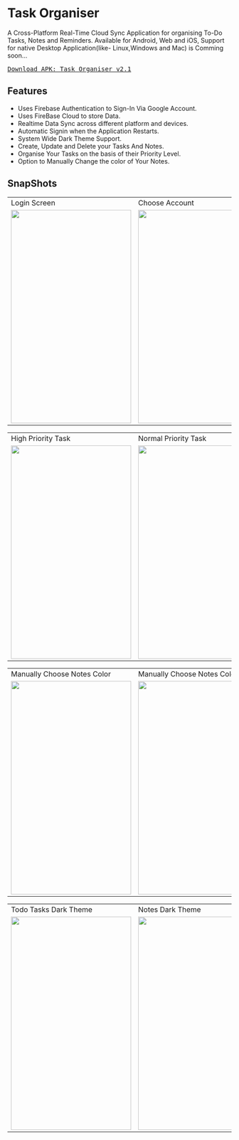 # Task Organiser
A Cross-Platform Real-Time Cloud Sync Application for organising To-Do Tasks, Notes and Reminders.
Available for Android, Web and iOS, Support for native Desktop Application(like- Linux,Windows and Mac) is Comming soon...


<pre>
<a href="https://github.com/utgupta27/task_organiser/releases/download/2.1/Task_Organiser_v2.1.stable.apk" target="_blank">Download APK: Task Organiser v2.1</a>                                                     <a href="https://task-organiser-d08f8.web.app/" target="_blank">Open in Web: Task Organiser</a>
</pre>
## Features
  - Uses Firebase Authentication to Sign-In Via Google Account.
  - Uses FireBase Cloud to store Data.
  - Realtime Data Sync across different platform and devices.
  - Automatic Signin when the Application Restarts.
  - System Wide Dark Theme Support.
  - Create, Update and Delete your Tasks And Notes.
  - Organise Your Tasks on the basis of their Priority Level.
  - Option to Manually Change the color of Your Notes.
  

## SnapShots
<table>
  <tr>
    <td>Login Screen</td>
     <td>Choose Account</td>
    <td>Tasks Page</td>
  </tr>
  <tr>
    <td><img src="https://github.com/utgupta27/task_organiser/blob/firebase-backend/res/snapshots/Screenshot_1625806739.png" width=270 height=480></td>
    <td><img src="https://github.com/utgupta27/task_organiser/blob/firebase-backend/res/snapshots/Screenshot_1625806758.png" width=270 height=480></td>
    <td><img src="https://github.com/utgupta27/task_organiser/blob/firebase-backend/res/snapshots/Screenshot_1625806793.png" width=270 height=480></td>
  </tr>
 </table>

 <table>
  <tr>
    <td>High Priority Task</td>
     <td>Normal Priority Task</td>
    <td>Notes Page</td>
  </tr>
  <tr>
    <td><img src="https://github.com/utgupta27/task_organiser/blob/firebase-backend/res/snapshots/Screenshot_1625806806.png" width=270 height=480></td>
    <td><img src="https://github.com/utgupta27/task_organiser/blob/firebase-backend/res/snapshots/Screenshot_1625806811.png" width=270 height=480></td>
    <td><img src="https://github.com/utgupta27/task_organiser/blob/firebase-backend/res/snapshots/Screenshot_1625806844.png" width=270 height=480></td>
  </tr>
 </table>

<table>
  <tr>
    <td>Manually Choose Notes Color</td>
     <td>Manually Choose Notes Color</td>
    <td>Sign-In Details</td>
  </tr>
  <tr>
    <td><img src="https://github.com/utgupta27/task_organiser/blob/firebase-backend/res/snapshots/Screenshot_1625806848.png" width=270 height=480></td>
    <td><img src="https://github.com/utgupta27/task_organiser/blob/firebase-backend/res/snapshots/Screenshot_1625806852.png" width=270 height=480></td>
    <td><img src="https://github.com/utgupta27/task_organiser/blob/firebase-backend/res/snapshots/Screenshot_1625806869.png" width=270 height=480></td>
  </tr>
 </table>
 



<table>
  <tr>
    <td>Todo Tasks Dark Theme</td>
     <td>Notes Dark Theme</td>
    <td>View Task Dark Theme</td>
  </tr>
  <tr>
    <td><img src="https://github.com/utgupta27/task_organiser/blob/firebase-backend/res/snapshots/Screenshot_1625806917.png" width=270 height=480></td>
    <td><img src="https://github.com/utgupta27/task_organiser/blob/firebase-backend/res/snapshots/Screenshot_1625806922.png" width=270 height=480></td>
    <td><img src="https://github.com/utgupta27/task_organiser/blob/firebase-backend/res/snapshots/Screenshot_1625806930.png" width=270 height=480></td>
  </tr>
 </table>

